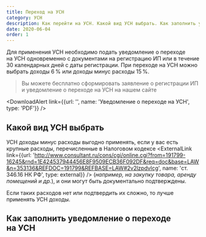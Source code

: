 ```yaml
---
title: Переход на УСН
category: УСН
description: Как перейти на УСН. Какой вид УСН выбрать. Как заполнить уведомление о переходе на УСН
date: 2020-06-04
order: 1
---
```


Для применения УСН необходимо подать уведомление о&nbsp;переходе на&nbsp;УСН одновременно с&nbsp;документами на&nbsp;регистрацию&nbsp;ИП или в&nbsp;течение 30&nbsp;календарных дней с&nbsp;даты регистрации. При переходе на&nbsp;УСН можно выбрать доходы 6&#8201;% или&nbsp;доходы минус расходы&nbsp;15&#8201;%.

> Вы можете бесплатно сформировать заявление о&nbsp;регистрации ИП и&nbsp;уведомление о&nbsp;переходе на&nbsp;УСН на&nbsp;<Link to="/ip/">нашем сайте</Link>

<DownloadAlert link={{url: '', name: 'Уведомление о переходе на УСН', type: 'PDF'}} />

## Какой вид УСН выбрать

УСН доходы минус расходы выгодно применять, если у&nbsp;вас есть крупные расходы, перечисленные в&nbsp;Налоговом кодексе <ExternalLink link={{url: 'http://www.consultant.ru/cons/cgi/online.cgi?from=191799-16245&rnd=1E424537944456E8F9509ECB36F092DF&req=doc&base=LAW&n=353136&REFDOC=191799&REFBASE=LAW#2v2lzpdvlcg', name: 'ст. 346.16 НК РФ', type: external}} /> (*например, на&nbsp;закупку товара, аренду помещений и&nbsp;др.*), и&nbsp;они могут быть документально подтверждены.

Если таких расходов нет или подтвердить&nbsp;их сложно, то&nbsp;лучше применять УСН доходы.

## Как заполнить уведомление о&nbsp;переходе на&nbsp;УСН
